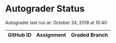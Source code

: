 # Autograder Status
Autograder last run at: October 24, 2018 at 10:40

| GitHub ID | Assignment | Graded Branch |
|-----------|------------|---------------|
